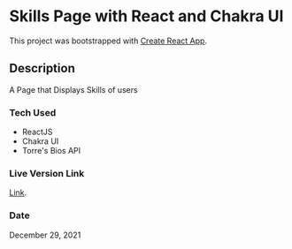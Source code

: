 # Skills Page with React and Chakra UI

This project was bootstrapped with [Create React App](https://github.com/facebook/create-react-app).

## Description

A Page that Displays Skills of users

### Tech Used
- ReactJS
- Chakra UI
- Torre's Bios API

### Live Version Link
[Link](https://github.com/facebook/create-react-app).


### Date
December 29, 2021